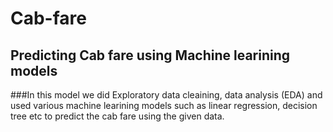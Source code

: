 # Cab-fare

## Predicting Cab fare using Machine learining models

###In this model we did Exploratory data cleaining, data analysis (EDA) and used various machine learining models such as linear regression, decision tree etc to 
predict the cab fare using the given data.

